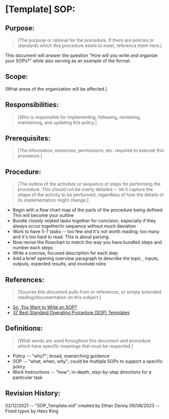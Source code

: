 # [Template] SOP:

## Purpose:

> [The purpose or rational for the procedure. If there are policies or standards which this procedure exists to meet, reference them here.]

This document will answer the question "How will you write and organize your SOPs?" while also serving as an example of the format.

## Scope:

[What areas of the organization will be affected.]

## Responsibilities:

> [Who is responsible for implementing, following, reviewing, maintaining, and updating this policy.]

## Prerequisites:

> [The information, resources, permissions, etc. required to execute this procedure.]

## Procedure:

> [The outline of the activities or sequence of steps for performing the procedure. This should not be overly detailed -- let it capture the shape of the activity to be performed, regardless of how the details of its implementation might change.]

- Begin with a flow chart map of the parts of the procedure being defined. This will become your outline
- Bundle closely related tasks together for concision, especially if they always occur together/in sequence without much deviation
- Work to have 5-7 tasks -- too few and it's not worth reading; too many and it's too hard to read. This is about parsing.
- Now revise the flowchart to match the way you have bundled steps and number each steps
- Write a concise, focused description for each step
- Add a brief opening overview paragraph to describe the topic , inputs, outputs, expected results, and involved roles

## References:

> [Sources this document pulls from or references, or simply extended reading/documentation on this subject.]

- [So, You Want to Write an SOP?](https://www.thinkhdi.com/library/supportworld/2017/you-want-to-write-an-sop.aspx)
- [37 Best Standard Operating Procedure (SOP) Templates](https://templatelab.com/sop-templates/)

## Definitions:

> [What words are used throughout this document and procedure which have specific meanings that must be respected.]

- Policy -- "why?"; broad, overarching guidance
- SOP -- "what, when, why"; could be multiple SOPs to support a specific policy
- Work Instructions -- "how"; in-depth, step-by-step directions for a particular task

## Revision History:

02/12/2021 -- "SOP_Template.md" created by Ethan Denny
06/08/2023 -- Fixed typos by Hexx King
